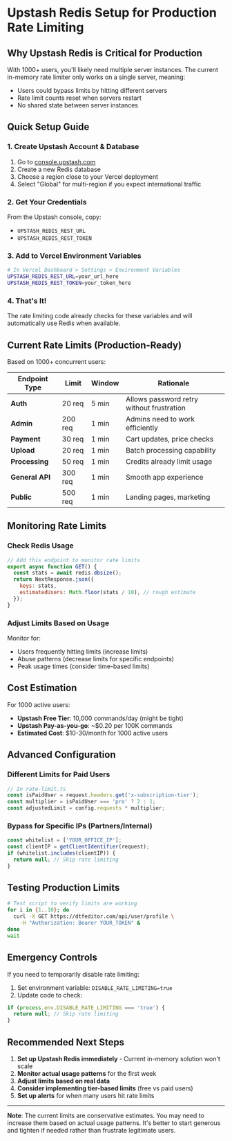 # Upstash Redis Setup for Production Rate Limiting

## Why Upstash Redis is Critical for Production

With 1000+ users, you'll likely need multiple server instances. The current in-memory rate limiter only works on a single server, meaning:

- Users could bypass limits by hitting different servers
- Rate limit counts reset when servers restart
- No shared state between server instances

## Quick Setup Guide

### 1. Create Upstash Account & Database

1. Go to [console.upstash.com](https://console.upstash.com)
2. Create a new Redis database
3. Choose a region close to your Vercel deployment
4. Select "Global" for multi-region if you expect international traffic

### 2. Get Your Credentials

From the Upstash console, copy:

- `UPSTASH_REDIS_REST_URL`
- `UPSTASH_REDIS_REST_TOKEN`

### 3. Add to Vercel Environment Variables

```bash
# In Vercel Dashboard > Settings > Environment Variables
UPSTASH_REDIS_REST_URL=your_url_here
UPSTASH_REDIS_REST_TOKEN=your_token_here
```

### 4. That's It!

The rate limiting code already checks for these variables and will automatically use Redis when available.

## Current Rate Limits (Production-Ready)

Based on 1000+ concurrent users:

| Endpoint Type   | Limit   | Window | Rationale                                 |
| --------------- | ------- | ------ | ----------------------------------------- |
| **Auth**        | 20 req  | 5 min  | Allows password retry without frustration |
| **Admin**       | 200 req | 1 min  | Admins need to work efficiently           |
| **Payment**     | 30 req  | 1 min  | Cart updates, price checks                |
| **Upload**      | 20 req  | 1 min  | Batch processing capability               |
| **Processing**  | 50 req  | 1 min  | Credits already limit usage               |
| **General API** | 300 req | 1 min  | Smooth app experience                     |
| **Public**      | 500 req | 1 min  | Landing pages, marketing                  |

## Monitoring Rate Limits

### Check Redis Usage

```javascript
// Add this endpoint to monitor rate limits
export async function GET() {
  const stats = await redis.dbsize();
  return NextResponse.json({
    keys: stats,
    estimatedUsers: Math.floor(stats / 10), // rough estimate
  });
}
```

### Adjust Limits Based on Usage

Monitor for:

- Users frequently hitting limits (increase limits)
- Abuse patterns (decrease limits for specific endpoints)
- Peak usage times (consider time-based limits)

## Cost Estimation

For 1000 active users:

- **Upstash Free Tier**: 10,000 commands/day (might be tight)
- **Upstash Pay-as-you-go**: ~$0.20 per 100K commands
- **Estimated Cost**: $10-30/month for 1000 active users

## Advanced Configuration

### Different Limits for Paid Users

```typescript
// In rate-limit.ts
const isPaidUser = request.headers.get('x-subscription-tier');
const multiplier = isPaidUser === 'pro' ? 2 : 1;
const adjustedLimit = config.requests * multiplier;
```

### Bypass for Specific IPs (Partners/Internal)

```typescript
const whitelist = ['YOUR_OFFICE_IP'];
const clientIP = getClientIdentifier(request);
if (whitelist.includes(clientIP)) {
  return null; // Skip rate limiting
}
```

## Testing Production Limits

```bash
# Test script to verify limits are working
for i in {1..10}; do
  curl -X GET https://dtfeditor.com/api/user/profile \
    -H "Authorization: Bearer YOUR_TOKEN" &
done
wait
```

## Emergency Controls

If you need to temporarily disable rate limiting:

1. Set environment variable: `DISABLE_RATE_LIMITING=true`
2. Update code to check:

```typescript
if (process.env.DISABLE_RATE_LIMITING === 'true') {
  return null; // Skip rate limiting
}
```

## Recommended Next Steps

1. **Set up Upstash Redis immediately** - Current in-memory solution won't scale
2. **Monitor actual usage patterns** for the first week
3. **Adjust limits based on real data**
4. **Consider implementing tier-based limits** (free vs paid users)
5. **Set up alerts** for when many users hit rate limits

---

**Note**: The current limits are conservative estimates. You may need to increase them based on actual usage patterns. It's better to start generous and tighten if needed rather than frustrate legitimate users.
